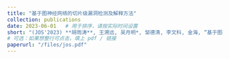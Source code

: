 ```yaml
---
title: "基于图神经网络的切片级漏洞检测及解释方法"
collection: publications
date: 2023-06-01   # 用于排序，请按实际时间设置
short: "(JOS'2023) **胡雨涛**, 王溯远, 吴月明*, 邹德清, 李文科, 金海, “基于图神经网络的切片级漏洞检测及解释方法”, 软件学报. (中文CCF-A, 入选"2024年度领跑者5000——中国精品科技期刊顶尖学术论文")"
# 可选：如果想整行可点击，填上 pdf / 链接
paperurl: "/files/jos.pdf"
---
```

